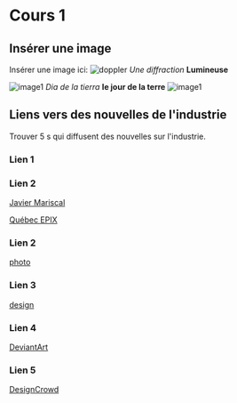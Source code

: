 # Cours 1
## Insérer une image
Insérer une image ici: 
![doppler](Images/Lightshadows.jpg)
_Une diffraction_
**Lumineuse**


![image1](image/Earth%20Day%20(web).jpg)
*Dia de la tierra*
**le jour de la terre**
 ![image1](image/06%20Aguacates.jpg)


## Liens vers des nouvelles de l'industrie
Trouver 5 s qui diffusent des nouvelles sur l'industrie.

### Lien 1 

### Lien 2 
[Javier Mariscal](https://mariscal.com/en/welcome)


[Québec EPIX](https://www.quebecinternational.ca/fr/quebec-epix)


### Lien 2 

[photo ](https://pixabay.com/fr/)
### Lien 3 
[design ](https://dribbble.com/)
### Lien 4 
[DeviantArt](https://www.deviantart.com/)
### Lien 5 
[DesignCrowd](https://www.designcrowd.com/)

